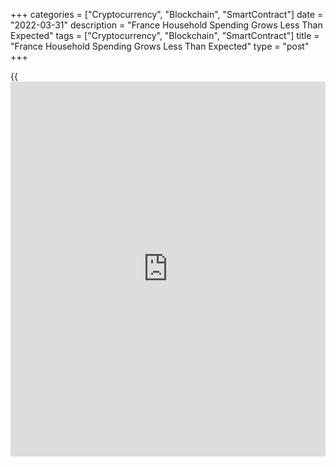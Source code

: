 +++
categories = ["Cryptocurrency", "Blockchain", "SmartContract"]
date = "2022-03-31"
description = "France Household Spending Grows Less Than Expected"
tags = ["Cryptocurrency", "Blockchain", "SmartContract"]
title = "France Household Spending Grows Less Than Expected"
type = "post"
+++

{{<iframe id="large-banner" src="https://www.bounty.group/#slide=15.0" width="100%" height="600" scrolling="no" style="border: 0px solid rgb(216, 221, 230); border-radius: 3px;">}}

France's household spending rebounded in February, but the growth was
less than expected, preliminary data from the statistical office INSEE
showed Thursday.  
  
Household spending increased 0.8 percent month-on-month following a
revised 2.0 percent fall in January. Economists had expected a 1.2
percent increase.  
  
INSEE said the latest increase was driven by the clear rebound in
manufactured goods consumption that rose 2.2 percent monthly in February
after a 2.9 percent slump in January.

The rebound in manufactured goods was primarily led the strong recovery
in consumption in clothing and textiles.

Food consumption decreased at a slower pace of 0.2 percent versus 1.5
percent in the previous month.  
  
Energy consumption also fell at a slower pace of 0.3 percent compared to
1.2 percent in January.  
  
On a year-on-year basis, household consumption decreased 2.3 percent in
February.

For comments and feedback [contact](https://www.playgroundfx.com/contact/): editorial@rtt[news](https://www.letsplayfx.com/blog/forex-news-website/).com

[Economic News][1]

 **What parts of the world are seeing the best (and worst) economic
performances lately? Click[here][2] to check out our [Econ Scorecard][2]
and find out! See up-to-the-moment [ranking](https://www.playgroundfx.com/blog/crypto-exchange-ranking/)s for the best and worst
performers in [GDP][3], [unemployment rate][4], [inflation][5] and much
more.**

   1. www.rtt[news](https://www.letsplayfx.com/blog/forex-news-website/).com/Content/EconomicNews.aspx
   2. www.rtt[news](https://www.letsplayfx.com/blog/forex-news-website/).com/economic-scorecard/world-rank/retail-sales/highest-performance.aspx
   3. www.rtt[news](https://www.letsplayfx.com/blog/forex-news-website/).com/economic-scorecard/world-rank/GDP/highest-performance.aspx
   4. www.rtt[news](https://www.letsplayfx.com/blog/forex-news-website/).com/economic-scorecard/world-rank/unemployment-rate/lowest-performance.aspx
   5. www.rtt[news](https://www.letsplayfx.com/blog/forex-news-website/).com/economic-scorecard/world-rank/CPI/highest-performance.aspx